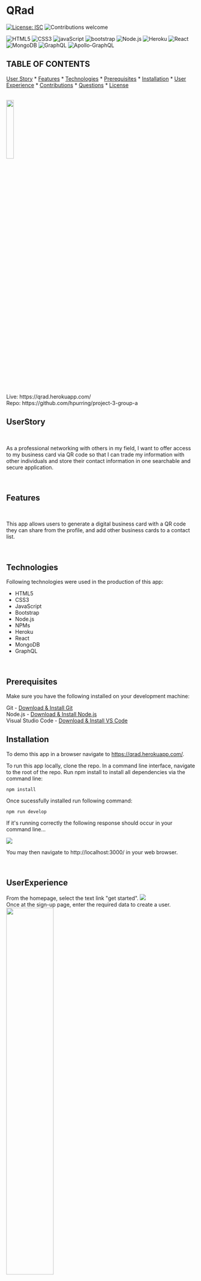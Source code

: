 # QRad
  [![License: ISC](https://img.shields.io/badge/License-ISC-blue.svg)](https://opensource.org/licenses/ISC)
  ![Contributions welcome](https://img.shields.io/badge/contributions-welcome-orange.svg)
  <br>
  
   ![HTML5](https://img.shields.io/badge/HTML5-E34F26?style=for-the-badge&logo=html5&logoColor=white)   ![CSS3](https://img.shields.io/badge/CSS3-1572B6?style=for-the-badge&logo=css3&logoColor=white)   ![javaScript](https://img.shields.io/badge/JavaScript-323330?style=for-the-badge&logo=javascript&logoColor=F7DF1E)   ![bootstrap](https://img.shields.io/badge/Bootstrap-563D7C?style=for-the-badge&logo=bootstrap&logoColor=white)   ![Node.js](https://img.shields.io/badge/Node.js-339933?style=for-the-badge&logo=nodedotjs&logoColor=white)   ![Heroku](https://img.shields.io/badge/heroku-%23430098.svg?style=for-the-badge&logo=heroku&logoColor=white)   ![React](https://img.shields.io/badge/React-20232A?style=for-the-badge&logo=react&logoColor=61DAFB)  ![MongoDB](https://img.shields.io/badge/MongoDB-%234ea94b.svg?style=for-the-badge&logo=mongodb&logoColor=white) ![GraphQL](https://img.shields.io/badge/-GraphQL-E10098?style=for-the-badge&logo=graphql&logoColor=white) ![Apollo-GraphQL](https://img.shields.io/badge/-ApolloGraphQL-311C87?style=for-the-badge&logo=apollo-graphql)
  <br>

  ## TABLE OF CONTENTS

  

  [User Story](#userstory) *
  [Features](#features) *
  [Technologies](#technologies) *
  [Prerequisites](*prerequisites) *
  [Installation](#installation) *
  [User Experience](#UserExperience) *
  [Contributions](#contributions) *
  [Questions](#questions) *
  [License](#license)

  <br>

   <img width=20% src= './client/public/qrad-landing.png'> 

  <br>
  Live: https://qrad.herokuapp.com/
  <br>
  Repo: https://github.com/hpurring/project-3-group-a
  
  <br>

  ## UserStory

  <br>

As a professional networking with others in my field, I want to offer access to my business card via QR code so that I can trade my information with other individuals and store their contact information in one searchable and secure application.

  <br>

  ## Features

  <br>

  This app allows users to generate a digital business card with a QR code they can share from the profile, and add other business cards to a contact list. 

  <br>

  ## Technologies

  Following technologies were used in the production of this app:

  * HTML5
  * CSS3
  * JavaScript
  * Bootstrap
  * Node.js
  * NPMs
  * Heroku
  * React
  * MongoDB
  * GraphQL


  <br>

  ## Prerequisites

  Make sure you have the following installed on your development machine:

  Git - [Download & Install Git](https://git-scm.com/downloads)
  <br>
  Node.js - [Download & Install Node.js](https://nodejs.org/en/download/)
  <br>
  Visual Studio Code - [Download & Install VS Code](https://code.visualstudio.com/download)
  <br>

  

  ## Installation

  To demo this app in a browser navigate to https://qrad.herokuapp.com/.

  To run this app locally, clone the repo. In a command line interface, navigate to the root of the repo. Run npm install to install all dependencies via the command line:

    npm install

Once sucessfully installed run following command:

    npm run develop

  If it's running correctly the following response should occur in your command line...

   <img src= './client/public/code-snippet.png'> 

  You may then navigate to http://localhost:3000/ in your web browser.

  <br>

## UserExperience

From the homepage, select the text link "get started". 
<img src= './client/public/ui1.png'> 
<br>
Once at the sign-up page, enter the required data to create a user.
<br>
<img src= './client/public/ui2.png' width=50%>
<br>
Once signed-in, select 'Create my QRad' from the profile page.
<br>
<img src= './client/public/ui3.png' width=50%> 
<br>
Enter all of the necessary form data that will go into the business card. If desired, select a photo to upload.
<br>
<img src= './client/public/ui4.png'> 
<br>
Select Save Edit
<br>
<img src= './client/public/ui5.png' width=50%>   
<br>
After being automatically redirected to the profile page, you can choose to view the business card that's been created.
<br>
<img src= './client/public/ui6.png' width=50%>
<br>
On the page with the your business card, you can choose to get the QR code linking to this page.
<br>
<img src= './client/public/ui7.png'> 
<br>
The QR opens up in a modal.
<br>
<img src= './client/public/ui8.png'> 
<br>
From the sidebar you can navigate to the other sections of the site, such as the contacts page.
<br>
<img src= './client/public/ui9.png'> 
<br>
From here you can search by name to find other QR users.
<br>
<img src= './client/public/ui10.png' width=50%> 
<br>
Having found a user you wish to add to your contacts, you may select the add contact button below their card.
<br>
<img src= './client/public/ui11.png'>
<br>
The contacts will automatically populate on your contact list.
<br>
<img src= './client/public/ui12.png'> 

  

  <br>

  ## Contributions


  Create a pull request to compare to the develop branch.

  <br>

  ## Questions

<br>

  For any further inquiries, please contact us!
   via gitHub: 
<br>[(jump89)](https://github.com/jump89)
<br>[(pcancio)](https://github.com/pcancio)
<br>[(christian55diaz)](https://github.com/christian55diaz) 
<br>[(sihayah)](https://github.com/sihayah) 
<br>[(hpurring)](https://github.com/hpurring) 
<br>
<br>or 
<br>
<br>email: 
<br>murcielago203@gmail.com 
<br>christian55diaz@gmail.com
<br>pcancio@gmail.com
<br>sihayaharris@gmail.com
<br>hilarypurrington@gmail.com
    

  <br>

  

  ## License

  
  
  [click here for more information about ISC license.](https://opensource.org/licenses/ISC)
  

  <br>
  <br>
